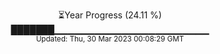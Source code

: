 <p align="center">
⏳Year Progress (24.11 %) <br>
███████▁▁▁▁▁▁▁▁▁▁▁▁▁▁▁▁▁▁▁▁▁▁▁ <br>
<sub>Updated: Thu, 30 Mar 2023 00:08:29 GMT</sub>
</p>

